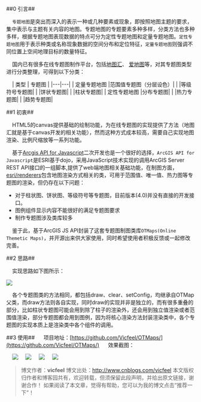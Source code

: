 ##0 引言##

&nbsp;&nbsp;&nbsp;&nbsp;`专题地图`是突出而深入的表示一种或几种要素或现象，即按照地图主题的要求，集中表示与主题有关内容的地图。专题地图的专题要素多种多样，分类方法也多种多样，根据专题地图表现数据的特点可分为定性专题地图和定量专题地图。`定性专题地图`用于表示种类或名称现象数据的空间分布和定位特征，`定量专题地图`则强调不同位置上空间地理目标的数量特征。

&nbsp;&nbsp;&nbsp;&nbsp;国内已有很多在线专题图制作平台，包括[地图汇](http://www.dituhui.com/)、 [爱地图](http://aimap.dsac.cn/)等，对其专题图类型进行分类整理，可得到以下分类：

&nbsp;&nbsp;&nbsp;&nbsp;| 类型  | 专题图 |
|---|---|
| 定量专题地图  |范围值专题图（分层设色）|
|  |等级符号专题图|
|  |饼状专题图|
|  |柱状专题图|
| 定性专题地图  |分布专题图|
|   |热力专题图|
|   |趋势专题图|

##1 初衷##

&nbsp;&nbsp;&nbsp;&nbsp;HTML5的canvas提供基础的绘制功能，为在线专题图的实现提供了方法（地图汇就是基于canvas开发的相关功能），然而这种方式成本较高，需要自己实现地图渲染、比例尺缩放等一系列功能。

&nbsp;&nbsp;&nbsp;&nbsp;基于[Arcgis API for Javascript](https://developers.arcgis.com/javascript/)二次开发也是一个很好的选择，`ArcGIS API for Javascript`是ESRI基于dojo，采用JavaScript技术实现的调用ArcGIS Server REST API接口的一组脚本,提供了web端地图相关基础功能，在制图方面， [esri/renderers](https://developers.arcgis.com/javascript/3/jsapi/renderer-amd.html)包含地图渲染方式相关的类，可用于范围值、唯一值、热力图等专题图的渲染，但仍存在以下问题：

* 对于柱状图、饼状图、等级符号等专题图，目前版本(4.0)并没有直接的开发接口。
* 图例组件显示内容不能很好的满足专题图要求
* 制作专题图涉及类库较多

&nbsp;&nbsp;&nbsp;&nbsp;鉴于此，基于ArcGIS JS API封装了这套专题图制图类库`OTMaps(Online Themetic Maps)`，并开源出来供大家使用，同时希望使用者积极反馈或一起修改完善。

##2 思路##

&nbsp;&nbsp;&nbsp;&nbsp;实现思路如下图所示：

![](http://images2015.cnblogs.com/blog/976988/201607/976988-20160712100438232-1706072609.png)

&nbsp;&nbsp;&nbsp;&nbsp;各个专题图类的方法相同，都包括draw、clear、setConfig，均继承自OTMap父类，而draw方法则各自实现，同时draw的实现并非是独立的，而有很多重叠的部分，比如柱状专题图可能会用到除了柱子的渲染外，还会用到独立值渲染或者范围值渲染，部分专题图都会用到图例，因为将核心渲染方法封装渲染类中，各个专题图的实现本质上是渲染类中各个组件的调用。

##3 使用##
&nbsp;&nbsp;&nbsp;&nbsp; 项目地址：[https://github.com/Vicfeel/OTMaps/](https://github.com/Vicfeel/OTMaps/)
&nbsp;&nbsp;&nbsp;&nbsp; 效果截图：

&nbsp;&nbsp;&nbsp;&nbsp;![](http://images2015.cnblogs.com/blog/976988/201607/976988-20160712100349561-1834115544.png)
&nbsp;&nbsp;&nbsp;&nbsp;![](http://images2015.cnblogs.com/blog/976988/201607/976988-20160712102703217-1167743538.png)
&nbsp;&nbsp;&nbsp;&nbsp;![](http://images2015.cnblogs.com/blog/976988/201607/976988-20160712102748732-1206071438.png)
&nbsp;&nbsp;&nbsp;&nbsp;![](http://images2015.cnblogs.com/blog/976988/201607/976988-20160712102800217-2032410124.png)


>博文作者：**vicfeel**
 博文出处：http://www.cnblogs.com/vicfeel
 本文版权归作者和博客园共有，欢迎转载，但须保留此段声明，并给出原文链接，谢谢合作！
 如果阅读了本文章，觉得有帮助，您可以为我的博文点击“推荐一下”！